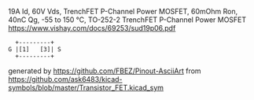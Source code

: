19A Id, 60V Vds, TrenchFET P-Channel Power MOSFET, 60mOhm Ron, 40nC Qg, -55 to 150 °C, TO-252-2
TrenchFET P-Channel Power MOSFET
https://www.vishay.com/docs/69253/sud19p06.pdf


	  +---------+
	G |[1]   [3]| S
	  +---------+


generated by https://github.com/FBEZ/Pinout-AsciiArt from https://github.com/ask6483/kicad-symbols/blob/master/Transistor_FET.kicad_sym